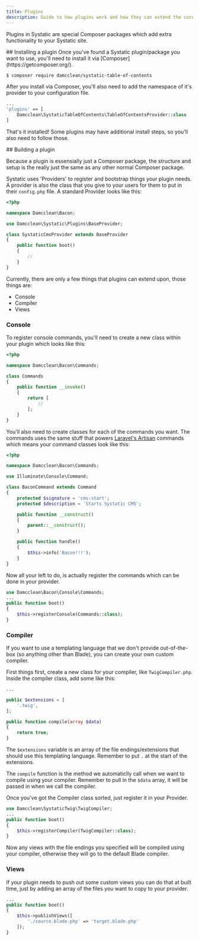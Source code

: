 ```yaml
---
title: Plugins
description: Guide to how plugins work and how they can extend the core of Systatic.
---
```


Plugins in Systatic are special Composer packages which add extra functionality to your Systatic site.

<a name="install" />
## Installing a plugin
Once you've found a Systatic plugin/package you want to use, you'll need to install it via [Composer](https://getcomposer.org/).

```bash
$ composer require damcclean/systatic-table-of-contents
```

After you install via Composer, you'll also need to add the namespace of it's provider to your configuration file.

```php
...
'plugins' => [
	Damcclean\SystaticTableOfContents\TableOfContentsProvider::class
]
```

That's it installed! Some plugins may have additional install steps, so you'll also need to follow those.

<a name="building" />
## Building a plugin

Because a plugin is essensially just a Composer package, the structure and setup is the really just the same as any other normal Composer package.

Systatic uses 'Providers' to register and bootstrap things your plugin needs. A provider is also the class that you give to your users for them to put in their `config.php` file. A standard Provider looks like this:

```php
<?php

namespace Damcclean\Bacon;

use Damcclean\Systatic\Plugins\BaseProvider;

class SystaticCmsProvider extends BaseProvider
{
	public function boot()
	{
		//
	}
}

```

Currently, there are only a few things that plugins can extend upon, those things are:
* Console
* Compiler
* Views

### Console

To register console commands, you'll need to create a new class within your plugin which looks like this:

```php
<?php

namespace Damcclean\Bacon\Commands;

class Commands
{
    public function __invoke()
    {
        return [
        	//
        ];
    }
}
```

You'll also need to create classes for each of the commands you want. The commands uses the same stuff that powers [Laravel's Artisan](https://laravel.com/docs/5.8/artisan) commands which means your command classes look like this:

```php
<?php

namespace Damcclean\Bacon\Commands;

use Illuminate\Console\Command;

class BaconCommand extends Command
{
    protected $signature = 'cms:start';
    protected $description = 'Starts Systatic CMS';

    public function __construct()
    {
        parent::__construct();
    }

    public function handle()
    {
        $this->info('Bacon!!!');
    }
}
```

Now all your left to do, is actually register the commands which can be done in your provider.

```php
use Damcclean\Bacon\Console\Commands;
...
public function boot()
{
	$this->registerConsole(Commands::class);
}
```

### Compiler

If you want to use a templating language that we don't provide out-of-the-box (so anything other than Blade), you can create your own custom compiler.

First things first, create a new class for your compiler, like `TwigCompiler.php`. Inside the compiler class, add some like this:

```php
...

public $extensions = [
	'.twig',
];

public function compile(array $data)
{
	return true;
}
```

The `$extensions` variable is an array of the file endings/extensions that should use this templating language. Remember to put `.` at the start of the extensions.

The `compile` function is the method we automaticlly call when we want to compile using your compiler. Remember to pull in the `$data` array, it will be passed in when we call the compiler.

Once you've got the Compiler class sorted, just register it in your Provider.

```php
use Damcclean\SystaticTwig\TwigCompiler;
...
public function boot()
{
	$this->registerCompiler(TwigCompiler::class);
}
```

Now any views with the file endings you specified will be compiled using your compiler, otherwise they will go to the default Blade compiler.

### Views

If your plugin needs to push out some custom views you can do that at built time, just by adding an array of the files you want to copy to your provider.

```php
...
public function boot()
{
	$this->publishViews([
		'./source.blade.php' => 'target.blade.php'
	]);
}
```
